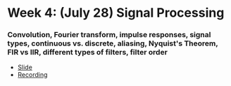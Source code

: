 # Week 4: (July 28) Signal Processing
### Convolution, Fourier transform, impulse responses, signal types, continuous vs. discrete, aliasing, Nyquist's Theorem, FIR vs IIR, different types of filters, filter order

- [Slide](https://github.com/neurotechuoft/Workshops/blob/master/workshops_2022/week4/Signal%20Processing%20Slides.pdf)
- [Recording](https://drive.google.com/drive/u/0/folders/10LnPfgFaH11nygd9r34Wh-zCEqJ63cMU)

